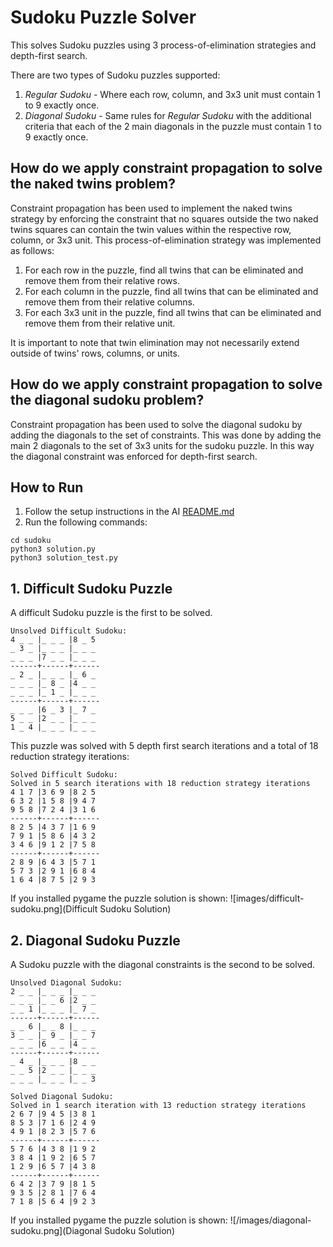 # Sudoku Puzzle Solver
This solves Sudoku puzzles using 3 process-of-elimination strategies and depth-first search.

There are two types of Sudoku puzzles supported:
1. *Regular Sudoku* - Where each row, column, and 3x3 unit must contain 1 to 9 exactly once.
1. *Diagonal Sudoku* - Same rules for *Regular Sudoku* with the additional criteria that each of the 2 main diagonals in the puzzle must contain 1 to 9 exactly once.

## How do we apply constraint propagation to solve the naked twins problem?
Constraint propagation has been used to implement the naked twins strategy by enforcing the constraint that no squares outside the two naked twins squares can contain the twin values within the respective row, column, or 3x3 unit. This process-of-elimination strategy was implemented as follows:

1. For each row in the puzzle, find all twins that can be eliminated and remove them from their relative rows.
1. For each column in the puzzle, find all twins that can be eliminated and remove them from their relative columns.
1. For each 3x3 unit in the puzzle, find all twins that can be eliminated and remove them from their relative unit.

It is important to note that twin elimination may not necessarily extend outside of twins' rows, columns, or units.

## How do we apply constraint propagation to solve the diagonal sudoku problem?
Constraint propagation has been used to solve the diagonal sudoku by adding the diagonals to the set of constraints. This was done by adding the main 2 diagonals to the set of 3x3 units for the sudoku puzzle. In this way the diagonal constraint was enforced for depth-first search.

## How to Run
1. Follow the setup instructions in the AI [README.md](../README.md)
1. Run the following commands:

```
cd sudoku
python3 solution.py
python3 solution_test.py
```

## 1. Difficult Sudoku Puzzle
A difficult Sudoku puzzle is the first to be solved.

```
Unsolved Difficult Sudoku:
4 _ _ |_ _ _ |8 _ 5
_ 3 _ |_ _ _ |_ _ _
_ _ _ |7 _ _ |_ _ _
------+------+------
_ 2 _ |_ _ _ |_ 6 _
_ _ _ |_ 8 _ |4 _ _
_ _ _ |_ 1 _ |_ _ _
------+------+------
_ _ _ |6 _ 3 |_ 7 _
5 _ _ |2 _ _ |_ _ _
1 _ 4 |_ _ _ |_ _ _
```

This puzzle was solved with 5 depth first search iterations and a total of 18 reduction strategy iterations:

```
Solved Difficult Sudoku:
Solved in 5 search iterations with 18 reduction strategy iterations
4 1 7 |3 6 9 |8 2 5
6 3 2 |1 5 8 |9 4 7
9 5 8 |7 2 4 |3 1 6
------+------+------
8 2 5 |4 3 7 |1 6 9
7 9 1 |5 8 6 |4 3 2
3 4 6 |9 1 2 |7 5 8
------+------+------
2 8 9 |6 4 3 |5 7 1
5 7 3 |2 9 1 |6 8 4
1 6 4 |8 7 5 |2 9 3
```

If you installed pygame the puzzle solution is shown:
![images/difficult-sudoku.png](Difficult Sudoku Solution)

## 2. Diagonal Sudoku Puzzle
A Sudoku puzzle with the diagonal constraints is the second to be solved.

```
Unsolved Diagonal Sudoku:
2 _ _ |_ _ _ |_ _ _
_ _ _ |_ _ 6 |2 _ _
_ _ 1 |_ _ _ |_ 7 _
------+------+------
_ _ 6 |_ _ 8 |_ _ _
3 _ _ |_ 9 _ |_ _ 7
_ _ _ |6 _ _ |4 _ _
------+------+------
_ 4 _ |_ _ _ |8 _ _
_ _ 5 |2 _ _ |_ _ _
_ _ _ |_ _ _ |_ _ 3
```

```
Solved Diagonal Sudoku:
Solved in 1 search iteration with 13 reduction strategy iterations
2 6 7 |9 4 5 |3 8 1
8 5 3 |7 1 6 |2 4 9
4 9 1 |8 2 3 |5 7 6
------+------+------
5 7 6 |4 3 8 |1 9 2
3 8 4 |1 9 2 |6 5 7
1 2 9 |6 5 7 |4 3 8
------+------+------
6 4 2 |3 7 9 |8 1 5
9 3 5 |2 8 1 |7 6 4
7 1 8 |5 6 4 |9 2 3
```

If you installed pygame the puzzle solution is shown:
![/images/diagonal-sudoku.png](Diagonal Sudoku Solution)